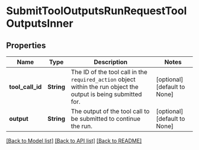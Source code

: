 # SubmitToolOutputsRunRequestToolOutputsInner

## Properties
Name | Type | Description | Notes
------------ | ------------- | ------------- | -------------
**tool_call_id** | **String** | The ID of the tool call in the `required_action` object within the run object the output is being submitted for. | [optional] [default to None]
**output** | **String** | The output of the tool call to be submitted to continue the run. | [optional] [default to None]

[[Back to Model list]](../README.md#documentation-for-models) [[Back to API list]](../README.md#documentation-for-api-endpoints) [[Back to README]](../README.md)


